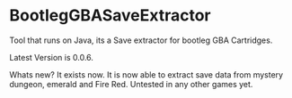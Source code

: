 # BootlegGBASaveExtractor
Tool that runs on Java, its a Save extractor for bootleg GBA Cartridges.

Latest Version is 0.0.6.

Whats new? It exists now.
It is now able to extract save data from mystery dungeon, emerald and Fire Red. Untested in any other games yet.
